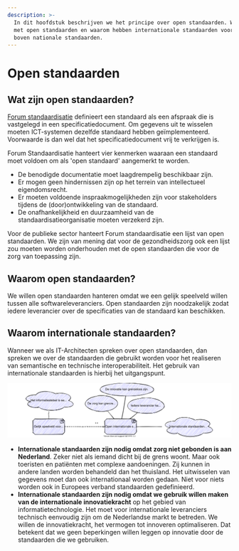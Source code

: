 ```yaml
---
description: >-
  In dit hoofdstuk beschrijven we het principe over open standaarden. Wat bedoelen we
  met open standaarden en waarom hebben internationale standaarden voorrang
  boven nationale standaarden.
---
```


# Open standaarden

## Wat zijn open standaarden?

[Forum standaardisatie](https://www.forumstandaardisatie.nl/thema/open-standaarden) definieert een standaard als een afspraak die is vastgelegd in een specificatiedocument. Om gegevens uit te wisselen moeten ICT-systemen dezelfde standaard hebben geïmplementeerd. Voorwaarde is dan wel dat het specificatiedocument vrij te verkrijgen is.

Forum Standaardisatie hanteert vier kenmerken waaraan een standaard moet voldoen om als 'open standaard' aangemerkt te worden.

* De benodigde documentatie moet laagdrempelig beschikbaar zijn.
* Er mogen geen hindernissen zijn op het terrein van intellectueel eigendomsrecht.
* Er moeten voldoende inspraakmogelijkheden zijn voor stakeholders tijdens de \(door\)ontwikkeling van de standaard.
* De onafhankelijkheid en duurzaamheid van de standaardisatieorganisatie moeten verzekerd zijn.

Voor de publieke sector hanteert Forum standaardisatie een lijst van open standaarden. We zijn van mening dat voor de gezondheidszorg ook een lijst zou moeten worden onderhouden met de open standaarden die voor de zorg van toepassing zijn.

## Waarom open standaarden?

We willen open standaarden hanteren omdat we een gelijk speelveld willen tussen alle softwareleveranciers. Open standaarden zijn noodzakelijk zodat iedere leverancier over de specificaties van de standaard kan beschikken.

## Waarom internationale standaarden?

Wanneer we als IT-Architecten spreken over open standaarden, dan spreken we over de standaarden die gebruikt worden voor het realiseren van semantische en technische interoperabiliteit. Het gebruik van internationale standaarden is hierbij het uitgangspunt.

![Motivatie voor open internationale standaarden](../.gitbook/assets/motivation/standards.svg)

* **Internationale standaarden zijn nodig omdat zorg niet gebonden is aan Nederland**. Zeker niet als iemand dicht bij de grens woont. Maar ook toeristen en patiënten met complexe aandoeningen. Zij kunnen in andere landen worden behandeld dan het thuisland. Het uitwisselen van gegevens moet dan ook internationaal worden gedaan. Niet voor niets worden ook in Europees verband standaarden gedefinieerd.
* **Internationale standaarden zijn nodig omdat we gebruik willen maken van de internationale innovatiekracht** op het gebied van informatietechnologie. Het moet voor internationale leveranciers technisch eenvoudig zijn om de Nederlandse markt te betreden. We willen de innovatiekracht, het vermogen tot innoveren optimaliseren. Dat betekent dat we geen beperkingen willen leggen op innovatie door de standaarden die we gebruiken.
